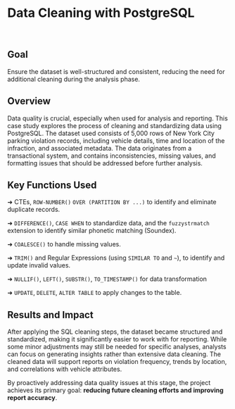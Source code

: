 # Data Cleaning with PostgreSQL
<br>


## Goal
Ensure the dataset is well-structured and consistent, reducing the need for additional cleaning during the analysis phase.

## Overview
Data quality is crucial, especially when used for analysis and reporting. This case study explores the process of cleaning and standardizing data using PostgreSQL. The dataset used consists of 5,000 rows of New York City parking violation records, including vehicle details, time and location of the infraction, and associated metadata. The data originates from a transactional system, and contains inconsistencies, missing values, and formatting issues that should be addressed before further analysis.

## Key Functions Used

➜ CTEs, `ROW-NUMBER()` `OVER (PARTITION BY ...)` to identify and eliminate duplicate records.

➜ `DIFFERENCE()`, `CASE WHEN` to standardize data, and the `fuzzystrmatch` extension to identify similar phonetic matching (Soundex).

➜ `COALESCE()` to handle missing values.

➜ `TRIM()` and Regular Expressions (using `SIMILAR TO` and `~`), to identify and update invalid values.

➜ `NULLIF()`, `LEFT()`, `SUBSTR()`, `TO_TIMESTAMP()` for data transformation

➜ `UPDATE`, `DELETE`, `ALTER TABLE` to apply changes to the table.


## Results and Impact
After applying the SQL cleaning steps, the dataset became structured and standardized, making it significantly easier to work with for reporting. While some minor adjustments may still be needed for specific analyses, analysts can focus on generating insights rather than extensive data cleaning. The cleaned data will support reports on violation frequency, trends by location, and correlations with vehicle attributes.

By proactively addressing data quality issues at this stage, the project achieves its primary goal: **reducing future cleaning efforts and improving report accuracy**.
